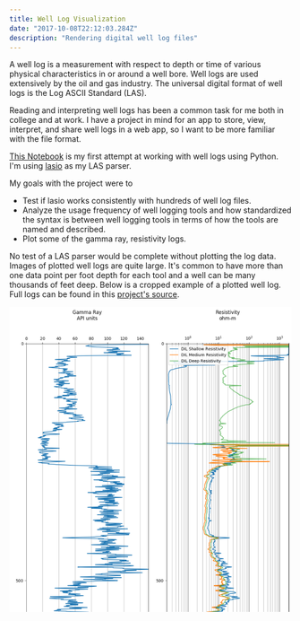 ```yaml
---
title: Well Log Visualization
date: "2017-10-08T22:12:03.284Z"
description: "Rendering digital well log files"
---
```


A well log is a measurement with respect to depth or time of various physical characteristics in or around a well bore. Well logs are used extensively by the oil and gas industry. The universal digital format of well logs is the Log ASCII Standard (LAS).

Reading and interpreting well logs has been a common task for me both in college and at work. I have a project in mind for an app to store, view, interpret, and share well logs in a web app, so I want to be more familiar with the file format.

[This Notebook](https://github.com/hydrospanner/lasio-test/blob/master/lasio%20test.ipynb) is my first attempt at working with well logs using Python. I'm using [lasio](https://github.com/kinverarity1/lasio) as my LAS parser.

My goals with the project were to

- Test if lasio works consistently with hundreds of well log files.
- Analyze the usage frequency of well logging tools and how standardized the syntax is between well logging tools in terms of how the tools are named and described.
- Plot some of the gamma ray, resistivity logs.


No test of a LAS parser would be complete without plotting the log data. Images of plotted well logs are quite large. It's common to have more than one data point per foot depth for each tool and a well can be many thousands of feet deep. Below is a cropped example of a plotted well log. Full logs can be found in this [project's source](https://github.com/hydrospanner/lasio-test/tree/master/image%20out). 

<div className="Image__Medium">
  <img src="./images/log_example.png" alt="Cropped resistivity and gamma ray logs" />
</div>

